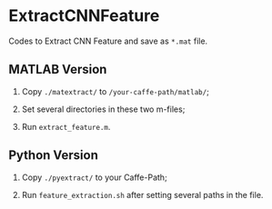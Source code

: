# ExtractCNNFeature
Codes to Extract CNN Feature and save as `*.mat` file.

## MATLAB Version
1. Copy `./matextract/` to `/your-caffe-path/matlab/`;

2. Set several directories in these two m-files;

3. Run `extract_feature.m`.

## Python Version
1. Copy `./pyextract/` to your Caffe-Path;

2. Run `feature_extraction.sh` after setting several paths in the file.
